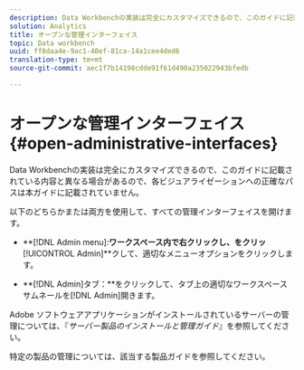 ```yaml
---
description: Data Workbenchの実装は完全にカスタマイズできるので、このガイドに記載されている内容と異なる場合があるので、各ビジュアライゼーションへの正確なパスは本ガイドに記載されていません。
solution: Analytics
title: オープンな管理インターフェイス
topic: Data workbench
uuid: ff8daa4e-9ac1-40ef-81ca-14a1cee4ded6
translation-type: tm+mt
source-git-commit: aec1f7b14198cdde91f61d490a235022943bfedb

---
```



# オープンな管理インターフェイス{#open-administrative-interfaces}

Data Workbenchの実装は完全にカスタマイズできるので、このガイドに記載されている内容と異なる場合があるので、各ビジュアライゼーションへの正確なパスは本ガイドに記載されていません。

以下のどちらかまたは両方を使用して、すべての管理インターフェイスを開けます。

* **[!DNL Admin menu]:**ワークスペース内で右クリックし、をクリッ&#x200B;**[!UICONTROL Admin]**クして、適切なメニューオプションをクリックします。

* **[!DNL Admin]タブ：**をクリックして、タブ上の適切なワークスペースサムネールを[!DNL Admin]開きます。

Adobe ソフトウェアアプリケーションがインストールされているサーバーの管理については、『*サーバー製品のインストールと管理ガイド*』を参照してください。

特定の製品の管理については、該当する製品ガイドを参照してください。
